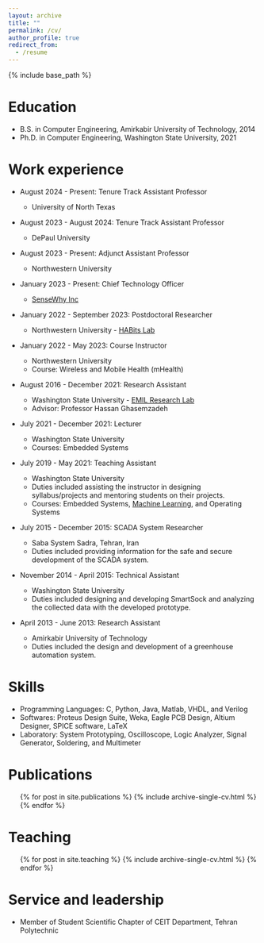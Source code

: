 ```yaml
---
layout: archive
title: ""
permalink: /cv/
author_profile: true
redirect_from:
  - /resume
---
```


{% include base_path %}

Education
======
* B.S. in Computer Engineering, Amirkabir University of Technology, 2014
* Ph.D. in Computer Engineering, Washington State University, 2021

Work experience
======
* August 2024 - Present: Tenure Track Assistant Professor
  *  University of North Texas

* August 2023 - August 2024: Tenure Track Assistant Professor
  * DePaul University

* August 2023 - Present: Adjunct Assistant Professor
  * Northwestern University

* January 2023 - Present: Chief Technology Officer
  * [SenseWhy Inc](https://www.sensewhyinc.com/)

* January 2022 - September 2023: Postdoctoral Researcher
  * Northwestern University - [HABits Lab](https://www.thehabitslab.com/)

* January 2022 - May 2023: Course Instructor 
  * Northwestern University
  * Course: Wireless and Mobile Health (mHealth)
  
* August 2016 - December 2021: Research Assistant
  * Washington State University - [EMIL Research Lab](https://ghasemzadeh.com/)
  * Advisor: Professor Hassan Ghasemzadeh

* July 2021 - December 2021: Lecturer
  * Washington State University
  * Courses: Embedded Systems

* July 2019 - May 2021: Teaching Assistant
  * Washington State University
  * Duties included assisting the instructor in designing syllabus/projects and mentoring students on their projects.
  * Courses: Embedded Systems, [Machine Learning](https://github.com/mahdipedro/mpedram.github.io/blob/master/files/syllabus.pdf), and Operating Systems
  
* July 2015 - December 2015: SCADA System Researcher
  * Saba System Sadra, Tehran, Iran
  * Duties included providing information for the safe and secure development of the SCADA system.

* November 2014 - April 2015: Technical Assistant
  * Washington State University
  * Duties included designing and developing SmartSock and analyzing the collected data with the developed prototype.
  
* April 2013 - June 2013: Research Assistant
  * Amirkabir University of Technology
  * Duties included the design and development of a greenhouse automation system.


  
Skills
======
* Programming Languages: C, Python, Java, Matlab, VHDL, and Verilog
* Softwares: Proteus Design Suite, Weka, Eagle PCB Design, Altium Designer, SPICE software, LaTeX
* Laboratory: System Prototyping, Oscilloscope, Logic Analyzer, Signal Generator, Soldering, and Multimeter 

Publications
======
  <ul>{% for post in site.publications %}
    {% include archive-single-cv.html %}
  {% endfor %}</ul>
  
Teaching
======
  <ul>{% for post in site.teaching %}
    {% include archive-single-cv.html %}
  {% endfor %}</ul>
  
Service and leadership
======
* Member of Student Scientific Chapter of CEIT Department, Tehran Polytechnic
